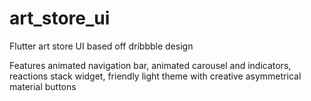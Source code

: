 # art_store_ui

Flutter art store UI based off dribbble design

Features animated navigation bar, animated carousel and indicators, reactions stack widget, friendly light theme with creative asymmetrical material buttons 
